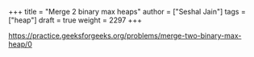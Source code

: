+++
title = "Merge 2 binary max heaps"
author = ["Seshal Jain"]
tags = ["heap"]
draft = true
weight = 2297
+++

<https://practice.geeksforgeeks.org/problems/merge-two-binary-max-heap/0>
